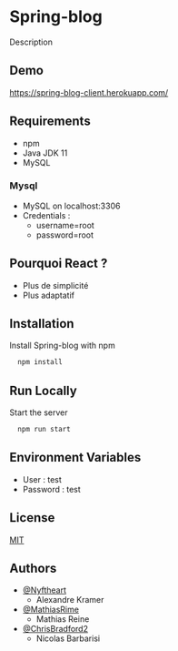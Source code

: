 
# Spring-blog

Description

## Demo

https://spring-blog-client.herokuapp.com/

## Requirements

- npm
- Java JDK 11
- MySQL

### Mysql

- MySQL on localhost:3306
- Credentials :
  - username=root
  - password=root

## Pourquoi React ?

- Plus de simplicité
- Plus adaptatif

## Installation

Install Spring-blog with npm

```bash
  npm install
```

## Run Locally

Start the server

```bash
  npm run start
```

## Environment Variables

- User : test
- Password : test
## License

[MIT](https://choosealicense.com/licenses/mit/)

## Authors

- [@Nyftheart](https://github.com/Nyftheart)
    - Alexandre Kramer
- [@MathiasRime](https://github.com/MathiasRime)
    - Mathias Reine
- [@ChrisBradford2](https://github.com/ChrisBradford2)
    - Nicolas Barbarisi
